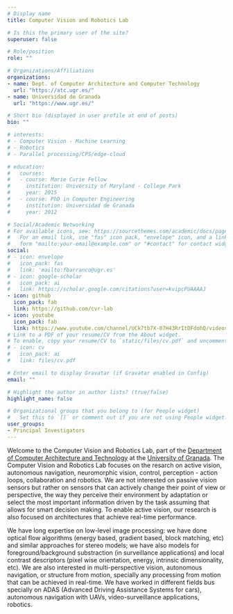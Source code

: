 ```yaml
---
# Display name
title: Computer Vision and Robotics Lab

# Is this the primary user of the site?
superuser: false

# Role/position
role: ""

# Organizations/Affiliations
organizations:
- name: Dept. of Computer Architecture and Computer Technology
  url: "https://atc.ugr.es/"
- name: Universidad de Granada
  url: "https://www.ugr.es/"

# Short bio (displayed in user profile at end of posts)
bio: ""

# interests:
# - Computer Vision - Machine Learning 
# - Robotics
# - Parallel processing/CPS/edge-cloud

# education:
#   courses:
#   - course: Marie Curie Fellow
#     institution: University of Maryland - College Park
#     year: 2015
#   - course: PhD in Computer Engineering
#     institution: Universidad de Granada
#     year: 2012  

# Social/Academic Networking
# For available icons, see: https://sourcethemes.com/academic/docs/page-builder/#icons
#   For an email link, use "fas" icon pack, "envelope" icon, and a link in the
#   form "mailto:your-email@example.com" or "#contact" for contact widget.
social:
# - icon: envelope
#   icon_pack: fas
#   link: 'mailto:fbarranco@ugr.es'
# - icon: google-scholar
#   icon_pack: ai
#   link: https://scholar.google.com/citations?user=kvipcPUAAAAJ
- icon: github
  icon_pack: fab
  link: https://github.com/cvr-lab
- icon: youtube
  icon_pack: fab
  link: https://www.youtube.com/channel/UCk7tb7X-07H43RrItDFdohQ/videos
# Link to a PDF of your resume/CV from the About widget.
# To enable, copy your resume/CV to `static/files/cv.pdf` and uncomment the lines below.
# - icon: cv
#   icon_pack: ai
#   link: files/cv.pdf

# Enter email to display Gravatar (if Gravatar enabled in Config)
email: ""

# Highlight the author in author lists? (true/false)
highlight_name: false

# Organizational groups that you belong to (for People widget)
#   Set this to `[]` or comment out if you are not using People widget.
user_groups:
- Principal Investigators
---
```



Welcome to the Computer Vision and Robotics Lab, part of the [Department of Computer Architecture and Technology](https://www.google.com) at the [University of Granada](https://www.ugr.es). The Computer Vision and Robotics Lab focuses on the resarch on active vision, autonomous navigation, neuromorphic vision, control, perception - action loops, collaboration and robotics. We are not interested on passive vision sensors but rather on sensors that can actively change their point of view or perspective, the way they perceive their environment by adaptation or select the most important information driven by the task assuming that allows for smart decision making. To enable active vision, our research is also focused on architectures that achieve real-time performance.

We have long expertise on low-level image processing: we have done optical flow algorithms (energy based, gradient based, block matching, etc) and similar approaches for stereo models; we have also models for foreground/background substraction (in surveillance applications) and local contrast descriptors (pixel wise orientation, energy, intrinsic dimensionality, etc). We are also interested in multi-perspective vision, autonomous navigation, or structure from motion, specially any processing from motion that can be achieved in real-time. We have worked in different fields bus specially on ADAS (Advanced Driving Assistance Systems for cars), autonomous navigation with UAVs, video-surveillance applications, robotics. 

